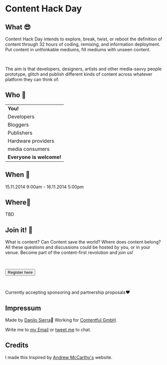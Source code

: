 <body>
		<div class="intro">
				<h1>Content Hack Day</h1>
		</div>
		<div class="what">
			<h2>What 😎</h2>
			<p>Content Hack Day intends to explore, break, twist, or reboot the definition of content through 32 hours of coding, remixing, and information deployment. Put content in unthinkable mediums, fill mediums with unseen content.</p>
			<br>
			<p>The aim is that developers, designers, artists and other media-savvy people prototype, glitch and publish different kinds of content across whatever platform they can think of.</p>
			</div>
		<div class="who">
			<h2>Who 🙋</h2>
			<table class="who-body">
				<tr><td><strong>You!<strong></td></tr>
				<tr><td>Developers</td></tr>
				<tr><td>Bloggers</td></tr>
				<tr><td>Publishers</td></tr>
				<tr><td>Hardware providers</td></tr>
				<tr><td>media consumers</td></tr>
				<tr><td><strong>Everyone is welcome!</strong></td></tr> 
			</table>
		</div>
		<div class="when">
			<h2>When 📅</h2>
			<p>15.11.2014 9:00am - 16.11.2014 5:00pm</p>
		</div>
		<div class ="where">
			<h2>Where📍</h2>
			<p>TBD</p>
		</div>	
		<div class="invite">
			<h2>Join it! 🎉</h2>
			<p>What is content? Can Content save the world? Where does content belong? All these questions and discussions could be hosted by you, or in your venue. Become part of the content-first revolution and join us!</p>
			<br>
			<p><a href="http://www.eventbrite.com/e/content-hack-day-tickets-12263186521"><button type="button" class="btn-default">Register here</button></a></p>
			<br>
			<p>Currently accepting sponsoring and partnership proposals❤</p>
		</div>
		<div class="impressum">
			<h2>Impressum</h2>
			<p>Made by <a href="http://danilosierra.com/">Danilo Sierra</a>🌴 Working for <a href="http://contentful.com">Contentful GmbH</a>.</p>
			<p>Write me to <a href="mailto:danilo@contentful.com">my Email</a> or <a href="https://twitter.com/bootsbosley">tweet me</a> to chat.</p>
		</div>
		<div class ="credits">
			<h2>Credits</h2>
			<p>I made this Inspired by <a href="http://andrevv.com">Andrew McCarthy's</a> website.</p>
	
</body>

